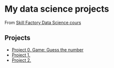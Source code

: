 # My data science projects
From [Skill Factory Data Science cours](https://skillfactory.ru/courses/data-science)

## Projects
* [Project 0. Game: Guess the number](https://github.com/lightarum/my_first_project/tree/main/project_0)
* [Project 1.](https://github.com/lightarum/my_first_project/tree/main/SkillFactory/project_1)
* [Project 2.](https://github.com/lightarum/my_first_project/tree/main/SkillFactory/project_2)

